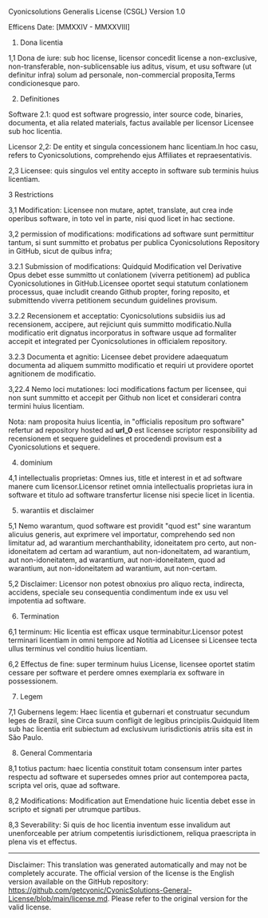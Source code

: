 Cyonicsolutions Generalis License (CSGL)
Version 1.0

Efficens Date: [MMXXIV - MMXXVIII]

1. Dona licentia

1,1 Dona de iure: sub hoc license, licensor concedit license a non-exclusive, non-transferable, non-sublicensable ius aditus, visum, et usu software (ut definitur infra) solum ad personale, non-commercial proposita,Terms condicionesque paro.

2. Definitiones

Software 2.1: quod est software progressio, inter source code, binaries, documenta, et alia related materials, factus available per licensor Licensee sub hoc licentia.

Licensor 2,2: De entity et singula concessionem hanc licentiam.In hoc casu, refers to Cyonicsolutions, comprehendo ejus Affiliates et repraesentativis.

2,3 Licensee: quis singulos vel entity accepto in software sub terminis huius licentiam.

3 Restrictions

3,1 Modification: Licensee non mutare, aptet, translate, aut crea inde operibus software, in toto vel in parte, nisi quod licet in hac sectione.

3,2 permission of modifications: modifications ad software sunt permittitur tantum, si sunt summitto et probatus per publica Cyonicsolutions Repository in GitHub, sicut de quibus infra;

3.2.1 Submission of modifications: Quidquid Modification vel Derivative Opus debet esse summitto ut conlationem (viverra petitionem) ad publica Cyonicsolutiones in GitHub.Licensee oportet sequi statutum conlationem processus, quae includit creando Github propter, foring reposito, et submittendo viverra petitionem secundum guidelines provisum.

3.2.2 Recensionem et acceptatio: Cyonicsolutions subsidiis ius ad recensionem, accipere, aut rejiciunt quis summitto modificatio.Nulla modificatio erit dignatus incorporatus in software usque ad formaliter accepit et integrated per Cyonicsolutiones in officialem repository.

3.2.3 Documenta et agnitio: Licensee debet providere adaequatum documenta ad aliquem summitto modificatio et requiri ut providere oportet agnitionem de modificatio.

3,22.4 Nemo loci mutationes: loci modifications factum per licensee, qui non sunt summitto et accepit per Github non licet et considerari contra termini huius licentiam.

Nota: nam proposita huius licentia, in "officialis repositum pro software" refertur ad repository hosted ad __url_0__ est licensee scriptor responsibility ad recensionem et sequere guidelines et procedendi provisum est a Cyonicsolutions et sequere.

4. dominium

4,1 intellectualis proprietas: Omnes ius, title et interest in et ad software manere cum licensor.Licensor retinet omnia intellectualis proprietas iura in software et titulo ad software transfertur license nisi specie licet in licentia.

5. warantiis et disclaimer

5,1 Nemo warantum, quod software est providit "quod est" sine warantum alicuius generis, aut exprimere vel importatur, comprehendo sed non limitatur ad, ad warantium merchanthability, idoneitatem pro certo, aut non-idoneitatem ad certam ad warantium, aut non-idoneitatem, ad warantium, aut non-idoneitatem, ad warantium, aut non-idoneitatem, quod ad warantium, aut non-idoneitatem ad warantium, aut non-certam.

5,2 Disclaimer: Licensor non potest obnoxius pro aliquo recta, indirecta, accidens, speciale seu consequentia condimentum inde ex usu vel impotentia ad software.

6. Termination

6,1 terminum: Hic licentia est efficax usque terminabitur.Licensor potest terminari licentiam in omni tempore ad Notitia ad Licensee si Licensee tecta ullus terminus vel conditio huius licentiam.

6,2 Effectus de fine: super terminum huius License, licensee oportet statim cessare per software et perdere omnes exemplaria ex software in possessionem.

7. Legem

7,1 Gubernens legem: Haec licentia et gubernari et construatur secundum leges de Brazil, sine Circa suum confligit de legibus principiis.Quidquid litem sub hac licentia erit subiectum ad exclusivum iurisdictionis atriis sita est in São Paulo.

8. General Commentaria

8,1 totius pactum: haec licentia constituit totam consensum inter partes respectu ad software et supersedes omnes prior aut contemporea pacta, scripta vel oris, quae ad software.

8,2 Modifications: Modification aut Emendatione huic licentia debet esse in scripto et signati per utrumque partibus.

8,3 Severability: Si quis de hoc licentia inventum esse invalidum aut unenforceable per atrium competentis iurisdictionem, reliqua praescripta in plena vis et effectus.

---
Disclaimer: This translation was generated automatically and may not be completely accurate. The official version of the license is the English version available on the GitHub repository: https://github.com/getcyonic/CyonicSolutions-General-License/blob/main/license.md. Please refer to the original version for the valid license.